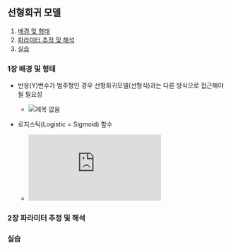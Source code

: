 ## 선형회귀 모델
1. [배경 및 형태](#1장-배경-및-형태)   
2. [파라미터 추정 및 해석](#2장-파라미터-추정-및-해석)   
3. [실습](#실습)   

### 1장 배경 및 형태
- 반응(Y)변수가 범주형인 경우 선형회귀모델(선형식)과는 다른 방식으로 접근해야 될 필요성
  - ![제목 없음](https://user-images.githubusercontent.com/43491168/109424264-58143f80-7a26-11eb-86a5-e6c06a89d560.png)

- 로지스틱(Logistic = Sigmoid) 함수
  - ![로지스틱 수식](https://latex.codecogs.com/gif.latex?f%28x%29%20%3D%20%5Cfrac%7B1%7D%7B1%20&plus;%20e%5E%7B-%28%5Cbeta%20_%7B0%7D&plus;%5Cbeta%20_%7B1%7Dx%29%7D%7D)

### 2장 파라미터 추정 및 해석

### 실습

